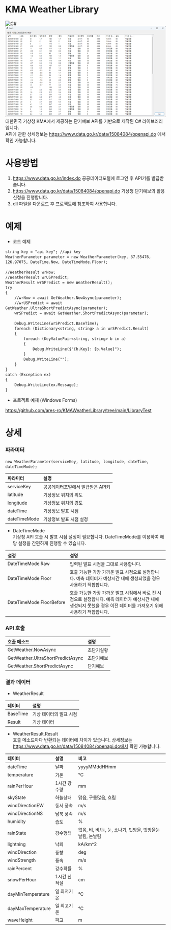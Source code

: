 # KMA Weather Library
![C#](https://img.shields.io/badge/C%23-68217A?style=flat-square)
![image](https://github.com/ares-ro/KMAWeatherLibrary/blob/main/docs/%EC%A0%9C%EB%AA%A9%20%EC%97%86%EC%9D%8C-1.png)
대한민국 기상청 KMA에서 제공하는 단기예보 API를 기반으로 제작된 C# 라이브러리입니다.  
API에 관한 상세정보는 https://www.data.go.kr/data/15084084/openapi.do 에서 확인 가능합니다.

# 사용방법
1. https://www.data.go.kr/index.do 공공데이터포털에 로그인 후 API키를 발급받습니다.
2. https://www.data.go.kr/data/15084084/openapi.do 기상청 단기예보의 활용신청을 진행합니다.
3. dll 파일을 다운로드 후 프로젝트에 참조하여 사용합니다.

# 예제
- 코드 예제
```
string key = "api key"; //api key
WeatherParameter parameter = new WeatherParameter(key, 37.55476, 126.97075, DateTime.Now, DateTimeMode.Floor);

//WeatherResult wrNow;
//WeatherResult wrUSPredict;
WeatherResult wrSPredict = new WeatherResult();
try
{
    //wrNow = await GetWeather.NowAsync(parameter);
    //wrUSPredict = await GetWeather.UltraShortPredictAsync(parameter);
    wrSPredict = await GetWeather.ShortPredictAsync(parameter);

    Debug.WriteLine(wrSPredict.BaseTime);
    foreach (Dictionary<string, string> a in wrSPredict.Result)
    {
        foreach (KeyValuePair<string, string> b in a)
        {
            Debug.WriteLine($"{b.Key}: {b.Value}");
        }
        Debug.WriteLine("");
    }
}
catch (Exception ex)
{
    Debug.WriteLine(ex.Message);
}
```
- 프로젝트 예제 (Windows Forms)

https://github.com/ares-ro/KMAWeatherLibrary/tree/main/LibraryTest

# 상세
### 파라미터
```
new WeatherParameter(serviceKey, latitude, longitude, dateTime, dateTimeMode);
```
| 파라미터 | 설명 |
| :--- | :--- |
| serviceKey | 공공데이터포털에서 발급받은 API키 |
| latitude | 기상정보 위치의 위도 |
| longitude | 기상정보 위치의 경도 |
| dateTime | 기상정보 발표 시점 |
| dateTimeMode | 기상정보 발표 시점 설정 |

- DateTimeMode  
기상청 API 호출 시 발표 시점 설정이 필요합니다. DateTimeMode를 이용하여 해당 설정을 간편하게 진행할 수 있습니다.

| 설정 | 설명 |
| :--- | :--- |
| DateTimeMode.Raw | 입력된 발표 시점을 그대로 사용합니다. |
| DateTimeMode.Floor | 호출 가능한 가장 가까운 발표 시점으로 설정합니다. 예측 데이터가 예상시간 내에 생성되었을 경우 사용하기 적합합니다. |
| DateTimeMode.FloorBefore | 호출 가능한 가장 가까운 발표 시점에서 바로 전 시점으로 설정합니다. 예측 데이터가 예상시간 내에 생성되지 못했을 경우 이전 데이터를 가져오기 위해 사용하기 적합합니다. |

### API 호출
| 호출 메소드 | 설명 |
| :--- | :--- |
| GetWeather.NowAsync | 초단기실황 |
| GetWeather.UltraShortPredictAsync | 초단기예보 |
| GetWeather.ShortPredictAsync | 단기예보 |

### 결과 데이터
- WeatherResult

| 데이터 | 설명 |
| :--- | :--- |
| BaseTime | 기상 데이터의 발표 시점 |
| Result | 기상 데이터 |

- WeatherResult.Result  
호출 메소드마다 반환되는 데이터에 차이가 있습니다. 상세정보는 https://www.data.go.kr/data/15084084/openapi.do에서 확인 가능합니다.

| 데이터 | 설명 | 비고 |
| :--- | :--- | :--- |
| dateTime | 날짜 | yyyyMMddHHmm |
| temperature | 기온 | °C |
| rainPerHour | 1시간 강수량 | mm |
| skyState | 하늘상태 | 맑음, 구름많음, 흐림 |
| windDirectionEW | 동서 풍속 | m/s |
| windDirectionNS | 남북 풍속 | m/s |
| humidity | 습도 | % |
| rainState | 강수형태 | 없음, 비, 비/눈, 눈, 소나기, 빗방울, 빗방울눈날림, 눈날림 |
| lightning | 낙뢰 | kA/km^2 |
| windDirection | 풍향 | deg | 
| windStrength | 풍속 | m/s |
| rainPercent | 강수확률 | % | 
| snowPerHour | 1시간 신적설 | cm | 
| dayMinTemperature | 일 최저기온 | °C | 
| dayMaxTemperature | 일 최고기온 | °C | 
| waveHeight | 파고 | m | 
